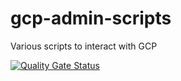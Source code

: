 # gcp-admin-scripts
Various scripts to interact with GCP

[![Quality Gate Status](https://sonarcloud.io/api/project_badges/measure?project=andersonbispos_gcp-admin-scripts&metric=alert_status)](https://sonarcloud.io/dashboard?id=andersonbispos_gcp-admin-scripts)